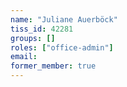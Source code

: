 ```yaml
---
name: "Juliane Auerböck"
tiss_id: 42281
groups: []
roles: ["office-admin"]
email:
former_member: true
---
```


<!--
Your custom content goes here.
-->